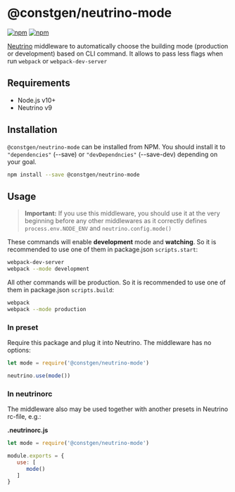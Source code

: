 # @constgen/neutrino-mode

[![npm](https://img.shields.io/npm/v/@constgen/neutrino-mode.svg)](https://www.npmjs.com/package/@constgen/neutrino-mode)
[![npm](https://img.shields.io/npm/dt/@constgen/neutrino-mode.svg)](https://www.npmjs.com/package/@constgen/neutrino-mode)

[Neutrino](https://neutrino.js.org) middleware to automatically choose the building mode (production or development) based on CLI command. It allows to pass less flags when run `webpack` or `webpack-dev-server`

## Requirements

- Node.js v10+
- Neutrino v9

## Installation

`@constgen/neutrino-mode` can be installed from NPM. You should install it to `"dependencies"` (--save) or `"devDependncies"` (--save-dev) depending on your goal.

```bash
npm install --save @constgen/neutrino-mode
```

## Usage

> **Important:** If you use this middleware, you should use it at the very beginning before any other middlewares as it correctly defines `process.env.NODE_ENV` and `neutrino.config.mode()`

These commands will enable **development** mode and **watching**. So it is recommended to use one of them in package.json `scripts.start`:

```bash
webpack-dev-server
webpack --mode development
```

All other commands will be production. So it is recommended to use one of them in package.json `scripts.build`:

```bash
webpack
webpack --mode production
```

### In preset

Require this package and plug it into Neutrino. The middleware has no options:

```js
let mode = require('@constgen/neutrino-mode')

neutrino.use(mode())
```

### In **neutrinorc**

The middleware also may be used together with another presets in Neutrino rc-file, e.g.:

**.neutrinorc.js**

```js
let mode = require('@constgen/neutrino-mode')

module.exports = {
   use: [
      mode()
   ]
}
```